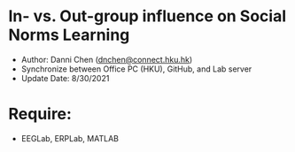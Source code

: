 # In- vs. Out-group influence on Social Norms Learning
* Author: Danni Chen (dnchen@connect.hku.hk)
* Synchronize between Office PC (HKU), GitHub, and Lab server
* Update Date: 8/30/2021

# Require:
* EEGLab, ERPLab, MATLAB
